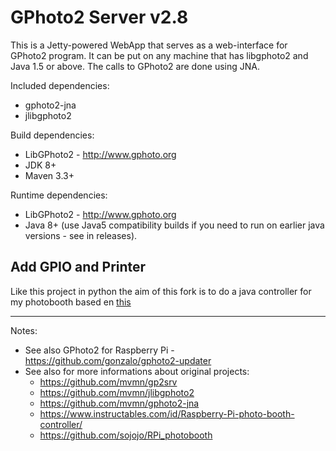 # GPhoto2 Server v2.8
This is a Jetty-powered WebApp that serves as a web-interface for GPhoto2 program.
It can be put on any machine that has libgphoto2 and Java 1.5 or above. The calls to GPhoto2 are done using JNA.

Included dependencies:
- gphoto2-jna
- jlibgphoto2

Build dependencies:
- LibGPhoto2 - http://www.gphoto.org
- JDK 8+
- Maven 3.3+

Runtime dependencies:
- LibGPhoto2 - http://www.gphoto.org
- Java 8+ (use Java5 compatibility builds if you need to run on earlier java versions - see in releases).

## Add GPIO and Printer
Like this project in python the aim of this fork is to do a java controller for my photobooth based en [this](https://www.instructables.com/id/Raspberry-Pi-photo-booth-controller/)

---

Notes:
- See also GPhoto2 for Raspberry Pi - https://github.com/gonzalo/gphoto2-updater
- See also for more informations about original projects: 
	- https://github.com/mvmn/gp2srv
	- https://github.com/mvmn/jlibgphoto2 
	- https://github.com/mvmn/gphoto2-jna
	- https://www.instructables.com/id/Raspberry-Pi-photo-booth-controller/
	- https://github.com/sojojo/RPi_photobooth

